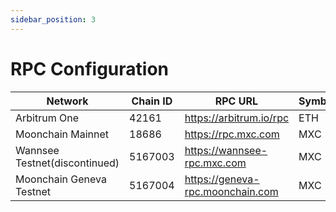 ```yaml
---
sidebar_position: 3
---
```


# RPC Configuration

| Network      | Chain ID | RPC URL                 | Symbol | Block Explorer URL            |Web Socket URL            |
|--------------|----------|-------------------------|--------|-------------------------------|-------------------------------|
| Arbitrum One | 42161    | https://arbitrum.io/rpc | ETH    | https://arb1.arbitrum.io/rpc  |
| Moonchain Mainnet  | 18686    | https://rpc.mxc.com     | MXC    | https://explorer.moonchain.com/     |wss://rpc.mxc.com/ws
| Wannsee Testnet(discontinued)  | 5167003    | https://wannsee-rpc.mxc.com     | MXC    | https://wannsee-explorer.mxc.com/     |wss://wannsee-rpc.mxc.com/ws
| Moonchain Geneva Testnet  | 5167004    | https://geneva-rpc.moonchain.com     | MXC    | https://geneva-explorer.moonchain.com     |wss://geneva-rpc.moonchain.com/ws
